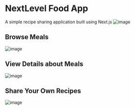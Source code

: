 # NextLevel Food App
A simple recipe sharing application built using Next.js
![image](https://github.com/user-attachments/assets/4e8991bb-598a-434a-babb-da4f49eb2275)

## Browse Meals
![image](https://github.com/user-attachments/assets/b2f43a21-243d-47c9-bed2-7276784add24)

## View Details about Meals
![image](https://github.com/user-attachments/assets/98dca1d7-3c12-4d37-b466-58b928aff8af)

## Share Your Own Recipes
![image](https://github.com/user-attachments/assets/60db6698-d0ad-4189-9f66-ee8b5e1b3805)

